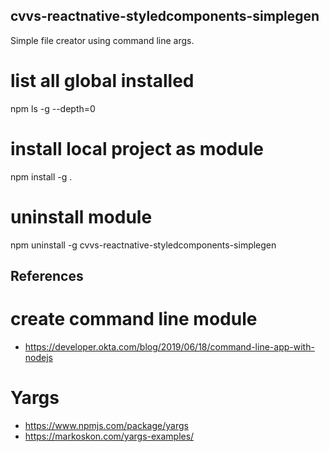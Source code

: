 ## cvvs-reactnative-styledcomponents-simplegen

Simple file creator using command line args.

# list all global installed

npm ls -g --depth=0

# install local project as module

npm install -g .

# uninstall module

npm uninstall -g cvvs-reactnative-styledcomponents-simplegen

## References

# create command line module

- https://developer.okta.com/blog/2019/06/18/command-line-app-with-nodejs

# Yargs

- https://www.npmjs.com/package/yargs
- https://markoskon.com/yargs-examples/
